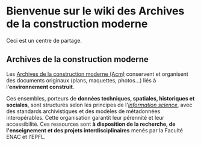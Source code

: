 <!-- docs/fr/index.md -->
# Bienvenue sur le wiki des Archives de la construction moderne

Ceci est un centre de partage.

## Archives de la construction moderne

Les [Archives de la construction moderne (Acm)](https://www.epfl.ch/schools/enac/acm/a-propos/) conservent et organisent des documents originaux (plans, maquettes, photos…) liés à l'**environnement construit**.

Ces ensembles, porteurs de **données techniques, spatiales, historiques et sociales**, sont structurés selon les principes de l'[*information science*](https://graphsearch.epfl.ch/en/concept/149354), avec des standards archivistiques et des modèles de métadonnées interopérables. Cette organisation garantit leur pérennité et leur accessibilité. Ces ressources sont **à disposition de la recherche, de l'enseignement et des projets interdisciplinaires** menés par la Faculté ENAC et l'EPFL.
